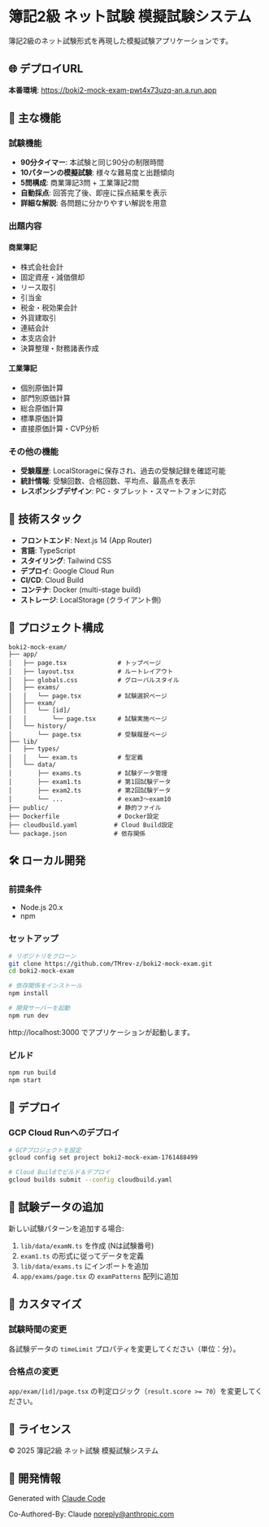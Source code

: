 # 簿記2級 ネット試験 模擬試験システム

簿記2級のネット試験形式を再現した模擬試験アプリケーションです。

## 🌐 デプロイURL

**本番環境**: https://boki2-mock-exam-pwt4x73uzq-an.a.run.app

## 🎯 主な機能

### 試験機能
- **90分タイマー**: 本試験と同じ90分の制限時間
- **10パターンの模擬試験**: 様々な難易度と出題傾向
- **5問構成**: 商業簿記3問 + 工業簿記2問
- **自動採点**: 回答完了後、即座に採点結果を表示
- **詳細な解説**: 各問題に分かりやすい解説を用意

### 出題内容
#### 商業簿記
- 株式会社会計
- 固定資産・減価償却
- リース取引
- 引当金
- 税金・税効果会計
- 外貨建取引
- 連結会計
- 本支店会計
- 決算整理・財務諸表作成

#### 工業簿記
- 個別原価計算
- 部門別原価計算
- 総合原価計算
- 標準原価計算
- 直接原価計算・CVP分析

### その他の機能
- **受験履歴**: LocalStorageに保存され、過去の受験記録を確認可能
- **統計情報**: 受験回数、合格回数、平均点、最高点を表示
- **レスポンシブデザイン**: PC・タブレット・スマートフォンに対応

## 🚀 技術スタック

- **フロントエンド**: Next.js 14 (App Router)
- **言語**: TypeScript
- **スタイリング**: Tailwind CSS
- **デプロイ**: Google Cloud Run
- **CI/CD**: Cloud Build
- **コンテナ**: Docker (multi-stage build)
- **ストレージ**: LocalStorage (クライアント側)

## 📁 プロジェクト構成

```
boki2-mock-exam/
├── app/
│   ├── page.tsx              # トップページ
│   ├── layout.tsx            # ルートレイアウト
│   ├── globals.css           # グローバルスタイル
│   ├── exams/
│   │   └── page.tsx          # 試験選択ページ
│   ├── exam/
│   │   └── [id]/
│   │       └── page.tsx      # 試験実施ページ
│   └── history/
│       └── page.tsx          # 受験履歴ページ
├── lib/
│   ├── types/
│   │   └── exam.ts           # 型定義
│   └── data/
│       ├── exams.ts          # 試験データ管理
│       ├── exam1.ts          # 第1回試験データ
│       ├── exam2.ts          # 第2回試験データ
│       └── ...               # exam3～exam10
├── public/                   # 静的ファイル
├── Dockerfile                # Docker設定
├── cloudbuild.yaml          # Cloud Build設定
└── package.json             # 依存関係

```

## 🛠️ ローカル開発

### 前提条件
- Node.js 20.x
- npm

### セットアップ

```bash
# リポジトリをクローン
git clone https://github.com/TMrev-z/boki2-mock-exam.git
cd boki2-mock-exam

# 依存関係をインストール
npm install

# 開発サーバーを起動
npm run dev
```

http://localhost:3000 でアプリケーションが起動します。

### ビルド

```bash
npm run build
npm start
```

## 🚢 デプロイ

### GCP Cloud Runへのデプロイ

```bash
# GCPプロジェクトを設定
gcloud config set project boki2-mock-exam-1761488499

# Cloud Buildでビルド＆デプロイ
gcloud builds submit --config cloudbuild.yaml
```

## 📝 試験データの追加

新しい試験パターンを追加する場合:

1. `lib/data/examN.ts` を作成 (Nは試験番号)
2. `exam1.ts` の形式に従ってデータを定義
3. `lib/data/exams.ts` にインポートを追加
4. `app/exams/page.tsx` の `examPatterns` 配列に追加

## 🎨 カスタマイズ

### 試験時間の変更
各試験データの `timeLimit` プロパティを変更してください（単位：分）。

### 合格点の変更
`app/exam/[id]/page.tsx` の判定ロジック（`result.score >= 70`）を変更してください。

## 📄 ライセンス

© 2025 簿記2級 ネット試験 模擬試験システム

## 🤖 開発情報

Generated with [Claude Code](https://claude.com/claude-code)

Co-Authored-By: Claude <noreply@anthropic.com>

